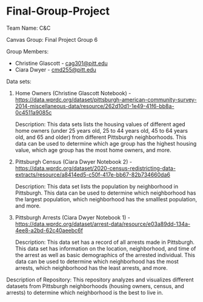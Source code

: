# Final-Group-Project
Team Name: C&C

Canvas Group: Final Project Group 6

Group Members: 
- Christine Glascott - cag301@pitt.edu 
- Ciara Dwyer - cmd255@pitt.edu

Data sets:
1. Home Owners (Christine Glascott Notebook) - https://data.wprdc.org/dataset/pittsburgh-american-community-survey-2014-miscellaneous-data/resource/262d10d1-1e49-41f6-bb8a-0c4511a9085c

   Description: This data sets lists the housing values of different aged home owners (under 25 years old, 25 to 44 years old, 45 to 64 years old, and 65 and older) from different Pittsburgh neighborhoods. This data can be used to determine which age group has the highest housing value, which age group has the most home owners, and more. 

2. Pittsburgh Census (Ciara Dwyer Notebook 2) - https://data.wprdc.org/dataset/2020-census-redistricting-data-extracts/resource/a8414ed5-c50f-417e-bb67-82b734660da6

   Description: This data set lists the population by neighborhood in Pittsburgh. This data can be used to determine which neighborhood has the largest population, which neighborhood has the smalllest population, and more. 
   
3. Pittsburgh Arrests (Ciara Dwyer Notebook 1) - https://data.wprdc.org/dataset/arrest-data/resource/e03a89dd-134a-4ee8-a2bd-62c40aeebc6f

   Description: This data set has a record of all arrests made in Pittsburgh. This data set has information on the location, neighborhood, and time of the arrest as well as basic demographics of the arrested individual. This data can be used to determine which neighborhood has the most arrests, which neighborhood has the least arrests, and more. 

Description of Repository: 
This repository analyzes and visualizes different datasets from Pittsburgh neighborhoods (housing owners, census, and arrests) to determine which neighborhood is the best to live in.